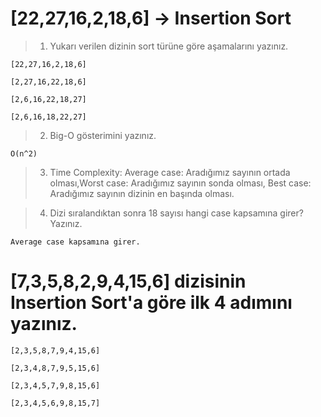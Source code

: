 # [22,27,16,2,18,6] -> Insertion Sort
>1. Yukarı verilen dizinin sort türüne göre aşamalarını yazınız.

    [22,27,16,2,18,6]

    [2,27,16,22,18,6]

    [2,6,16,22,18,27]

    [2,6,16,18,22,27]

>2. Big-O gösterimini yazınız.

    O(n^2)

>3. Time Complexity: Average case: Aradığımız sayının ortada olması,Worst case: Aradığımız sayının sonda olması, Best case: Aradığımız sayının dizinin en başında olması.



> 4. Dizi sıralandıktan sonra 18 sayısı hangi case kapsamına girer? Yazınız.

    Average case kapsamına girer.

# [7,3,5,8,2,9,4,15,6] dizisinin Insertion Sort'a göre ilk 4 adımını yazınız.

    [2,3,5,8,7,9,4,15,6]

    [2,3,4,8,7,9,5,15,6]

    [2,3,4,5,7,9,8,15,6]

    [2,3,4,5,6,9,8,15,7]